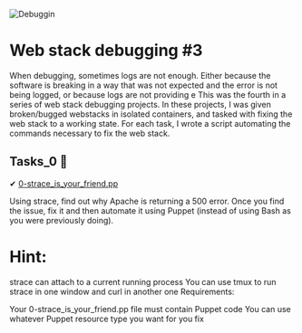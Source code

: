 ![Debuggin](https://s3.amazonaws.com/intranet-projects-files/holbertonschool-sysadmin_devops/293/d42WuBh.png)


# Web stack debugging #3

When debugging, sometimes logs are not enough. Either because the software is breaking in a way that was not expected and the error is not being logged, or because logs are not providing e
This was the fourth in a series of web stack debugging projects. In these projects, I was given broken/bugged webstacks in isolated containers, and tasked with fixing the web stack to a working state. For each task, I wrote a script automating the commands necessary to fix the web stack.

## Tasks_0 📃
✔ [0-strace_is_your_friend.pp](https://github.com/Tobezz/alx-system_engineering-devops/blob/master/0x17-web_stack_debugging_3/0-strace_is_your_friend.pp)

Using strace, find out why Apache is returning a 500 error. Once you find the issue, fix it and then automate it using Puppet (instead of using Bash as you were previously doing).

# Hint:

strace can attach to a current running process
You can use tmux to run strace in one window and curl in another one
Requirements:

Your 0-strace_is_your_friend.pp file must contain Puppet code
You can use whatever Puppet resource type you want for you fix
